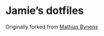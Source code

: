 # Jamie’s dotfiles
Originally forked from [Mathias Bynens](https://github.com/mathiasbynens/dotfiles)
